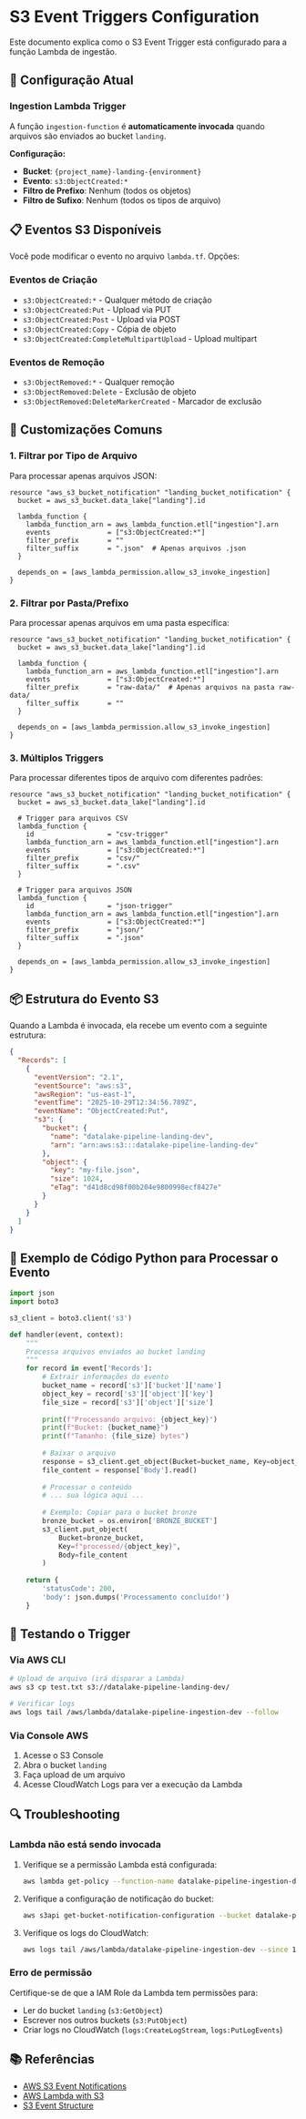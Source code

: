 # S3 Event Triggers Configuration

Este documento explica como o S3 Event Trigger está configurado para a função Lambda de ingestão.

## 🎯 Configuração Atual

### Ingestion Lambda Trigger

A função `ingestion-function` é **automaticamente invocada** quando arquivos são enviados ao bucket `landing`.

**Configuração:**
- **Bucket**: `{project_name}-landing-{environment}`
- **Evento**: `s3:ObjectCreated:*`
- **Filtro de Prefixo**: Nenhum (todos os objetos)
- **Filtro de Sufixo**: Nenhum (todos os tipos de arquivo)

## 📋 Eventos S3 Disponíveis

Você pode modificar o evento no arquivo `lambda.tf`. Opções:

### Eventos de Criação
- `s3:ObjectCreated:*` - Qualquer método de criação
- `s3:ObjectCreated:Put` - Upload via PUT
- `s3:ObjectCreated:Post` - Upload via POST
- `s3:ObjectCreated:Copy` - Cópia de objeto
- `s3:ObjectCreated:CompleteMultipartUpload` - Upload multipart

### Eventos de Remoção
- `s3:ObjectRemoved:*` - Qualquer remoção
- `s3:ObjectRemoved:Delete` - Exclusão de objeto
- `s3:ObjectRemoved:DeleteMarkerCreated` - Marcador de exclusão

## 🔧 Customizações Comuns

### 1. Filtrar por Tipo de Arquivo

Para processar apenas arquivos JSON:

```hcl
resource "aws_s3_bucket_notification" "landing_bucket_notification" {
  bucket = aws_s3_bucket.data_lake["landing"].id

  lambda_function {
    lambda_function_arn = aws_lambda_function.etl["ingestion"].arn
    events              = ["s3:ObjectCreated:*"]
    filter_prefix       = ""
    filter_suffix       = ".json"  # Apenas arquivos .json
  }

  depends_on = [aws_lambda_permission.allow_s3_invoke_ingestion]
}
```

### 2. Filtrar por Pasta/Prefixo

Para processar apenas arquivos em uma pasta específica:

```hcl
resource "aws_s3_bucket_notification" "landing_bucket_notification" {
  bucket = aws_s3_bucket.data_lake["landing"].id

  lambda_function {
    lambda_function_arn = aws_lambda_function.etl["ingestion"].arn
    events              = ["s3:ObjectCreated:*"]
    filter_prefix       = "raw-data/"  # Apenas arquivos na pasta raw-data/
    filter_suffix       = ""
  }

  depends_on = [aws_lambda_permission.allow_s3_invoke_ingestion]
}
```

### 3. Múltiplos Triggers

Para processar diferentes tipos de arquivo com diferentes padrões:

```hcl
resource "aws_s3_bucket_notification" "landing_bucket_notification" {
  bucket = aws_s3_bucket.data_lake["landing"].id

  # Trigger para arquivos CSV
  lambda_function {
    id                  = "csv-trigger"
    lambda_function_arn = aws_lambda_function.etl["ingestion"].arn
    events              = ["s3:ObjectCreated:*"]
    filter_prefix       = "csv/"
    filter_suffix       = ".csv"
  }

  # Trigger para arquivos JSON
  lambda_function {
    id                  = "json-trigger"
    lambda_function_arn = aws_lambda_function.etl["ingestion"].arn
    events              = ["s3:ObjectCreated:*"]
    filter_prefix       = "json/"
    filter_suffix       = ".json"
  }

  depends_on = [aws_lambda_permission.allow_s3_invoke_ingestion]
}
```

## 📦 Estrutura do Evento S3

Quando a Lambda é invocada, ela recebe um evento com a seguinte estrutura:

```json
{
  "Records": [
    {
      "eventVersion": "2.1",
      "eventSource": "aws:s3",
      "awsRegion": "us-east-1",
      "eventTime": "2025-10-29T12:34:56.789Z",
      "eventName": "ObjectCreated:Put",
      "s3": {
        "bucket": {
          "name": "datalake-pipeline-landing-dev",
          "arn": "arn:aws:s3:::datalake-pipeline-landing-dev"
        },
        "object": {
          "key": "my-file.json",
          "size": 1024,
          "eTag": "d41d8cd98f00b204e9800998ecf8427e"
        }
      }
    }
  ]
}
```

## 🐍 Exemplo de Código Python para Processar o Evento

```python
import json
import boto3

s3_client = boto3.client('s3')

def handler(event, context):
    """
    Processa arquivos enviados ao bucket landing
    """
    for record in event['Records']:
        # Extrair informações do evento
        bucket_name = record['s3']['bucket']['name']
        object_key = record['s3']['object']['key']
        file_size = record['s3']['object']['size']
        
        print(f"Processando arquivo: {object_key}")
        print(f"Bucket: {bucket_name}")
        print(f"Tamanho: {file_size} bytes")
        
        # Baixar o arquivo
        response = s3_client.get_object(Bucket=bucket_name, Key=object_key)
        file_content = response['Body'].read()
        
        # Processar o conteúdo
        # ... sua lógica aqui ...
        
        # Exemplo: Copiar para o bucket bronze
        bronze_bucket = os.environ['BRONZE_BUCKET']
        s3_client.put_object(
            Bucket=bronze_bucket,
            Key=f"processed/{object_key}",
            Body=file_content
        )
        
    return {
        'statusCode': 200,
        'body': json.dumps('Processamento concluído!')
    }
```

## 🧪 Testando o Trigger

### Via AWS CLI

```bash
# Upload de arquivo (irá disparar a Lambda)
aws s3 cp test.txt s3://datalake-pipeline-landing-dev/

# Verificar logs
aws logs tail /aws/lambda/datalake-pipeline-ingestion-dev --follow
```

### Via Console AWS

1. Acesse o S3 Console
2. Abra o bucket `landing`
3. Faça upload de um arquivo
4. Acesse CloudWatch Logs para ver a execução da Lambda

## 🔍 Troubleshooting

### Lambda não está sendo invocada

1. Verifique se a permissão Lambda está configurada:
   ```bash
   aws lambda get-policy --function-name datalake-pipeline-ingestion-dev
   ```

2. Verifique a configuração de notificação do bucket:
   ```bash
   aws s3api get-bucket-notification-configuration --bucket datalake-pipeline-landing-dev
   ```

3. Verifique os logs do CloudWatch:
   ```bash
   aws logs tail /aws/lambda/datalake-pipeline-ingestion-dev --since 1h
   ```

### Erro de permissão

Certifique-se de que a IAM Role da Lambda tem permissões para:
- Ler do bucket `landing` (`s3:GetObject`)
- Escrever nos outros buckets (`s3:PutObject`)
- Criar logs no CloudWatch (`logs:CreateLogStream`, `logs:PutLogEvents`)

## 📚 Referências

- [AWS S3 Event Notifications](https://docs.aws.amazon.com/AmazonS3/latest/userguide/NotificationHowTo.html)
- [AWS Lambda with S3](https://docs.aws.amazon.com/lambda/latest/dg/with-s3.html)
- [S3 Event Structure](https://docs.aws.amazon.com/AmazonS3/latest/userguide/notification-content-structure.html)
